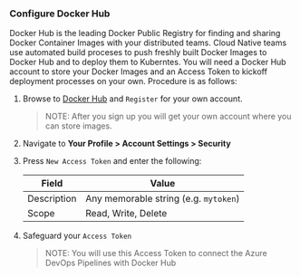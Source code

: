 ### Configure Docker Hub

Docker Hub is the leading Docker Public Registry for finding and sharing Docker Container Images with your distributed teams. Cloud Native teams use automated build proceses to push freshly built Docker Images to Docker Hub and to deploy them to Kuberntes. You will need a Docker Hub account to store your Docker Images and an Access Token to kickoff deployment processes on your own. Procedure is as follows:

1. Browse to [Docker Hub]({{site.data.urls.docker_hub}}) and `Register` for your own account.

    > NOTE: After you sign up you will get your own account where you
    can store images.

1. Navigate to **Your Profile > Account Settings > Security**

1. Press `New Access Token` and enter the following:

    | Field | Value |
    |-------|-------|
    | Description  | Any memorable string (e.g. `mytoken`) |
    | Scope | Read, Write, Delete |

1. Safeguard your `Access Token`

    > NOTE: You will use this Access Token to connect the Azure DevOps Pipelines with Docker Hub